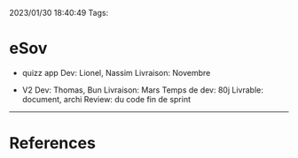2023/01/30 18:40:49
Tags:

# eSov

- quizz app
Dev: Lionel, Nassim
Livraison: Novembre

- V2
Dev: Thomas, Bun
Livraison: Mars
Temps de dev: 80j
Livrable: document, archi
Review: du code fin de sprint

---
# References

